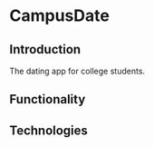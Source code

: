 # CampusDate
## Introduction
The dating app for college students.

## Functionality


## Technologies

